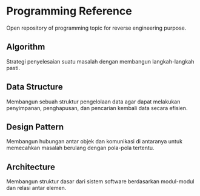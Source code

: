 # Programming Reference

Open repository of programming topic for reverse engineering purpose.

## Algorithm

Strategi penyelesaian suatu masalah dengan membangun langkah-langkah pasti.

## Data Structure

Membangun sebuah struktur pengelolaan data agar dapat melakukan penyimpanan, penghapusan, dan pencarian kembali data secara efisien. 

## Design Pattern

Membangun hubungan antar objek dan komunikasi di antaranya untuk memecahkan masalah berulang dengan pola-pola tertentu.

## Architecture

Membangun struktur dasar dari sistem software berdasarkan modul-modul dan relasi antar elemen.